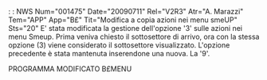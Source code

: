  :  : NWS Num="001475" Date="20090711" Rel="V2R3" Atr="A. Marazzi" Tem="APP" App="B£" Tit="Modifica a copia azioni nei menu smeUP" Sts="20"
E' stata modificata la gestione dell'opzione '3' sulle azioni nei menu Smeup.
Prima veniva chiesto il sottosettore di arrivo, ora con la stessa opzione (3) viene considerato il
sottosettore visualizzato. L'opzione precedente è stata mantenuta inserendone una nuova. La '9'.

PROGRAMMA MODIFICATO
B£MENU
